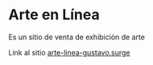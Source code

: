 # Arte en Línea 

Es un sitio de venta de exhibición de arte

Link al sitio
[arte-linea-gustavo.surge](arte-linea-gustavo.surge.sh)

